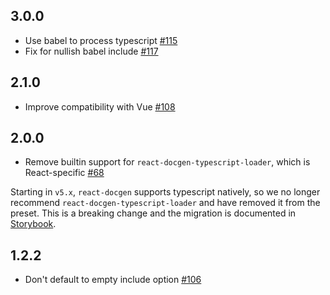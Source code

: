 ## 3.0.0

- Use babel to process typescript [#115](https://github.com/storybookjs/presets/pull/115)
- Fix for nullish babel include [#117](https://github.com/storybookjs/presets/pull/117)

## 2.1.0

- Improve compatibility with Vue [#108](https://github.com/storybookjs/presets/pull/108)

## 2.0.0

- Remove builtin support for `react-docgen-typescript-loader`, which is React-specific [#68](https://github.com/storybookjs/presets/pull/68)

Starting in `v5.x`, `react-docgen` supports typescript natively, so we no longer recommend `react-docgen-typescript-loader` and have removed it from the preset. This is a breaking change and the migration is documented in [Storybook](https://github.com/storybookjs/storybook/blob/next/MIGRATION.md#react-prop-tables-with-typescript).

## 1.2.2

- Don't default to empty include option [#106](https://github.com/storybookjs/presets/pull/106)
